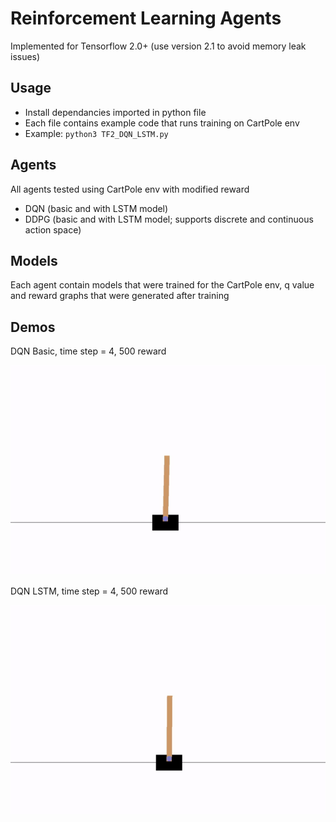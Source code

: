 # Reinforcement Learning Agents 
Implemented for Tensorflow 2.0+ (use version 2.1 to avoid memory leak issues)
## Usage
- Install dependancies imported in python file
- Each file contains example code that runs training on CartPole env
- Example: `python3 TF2_DQN_LSTM.py`
## Agents
All agents tested using CartPole env with modified reward
- DQN (basic and with LSTM model)
- DDPG (basic and with LSTM model; supports discrete and continuous action space)
## Models
Each agent contain models that were trained for the CartPole env, q value and reward graphs that were generated after training
## Demos
DQN Basic, time step = 4, 500 reward

![DQN Basic](DQN/gifs/test_render_basic_time_step4_reward500.gif)

DQN LSTM, time step = 4, 500 reward

![DQN LSTM](DQN/gifs/test_render_lstm_time_step4_reward500.gif)
